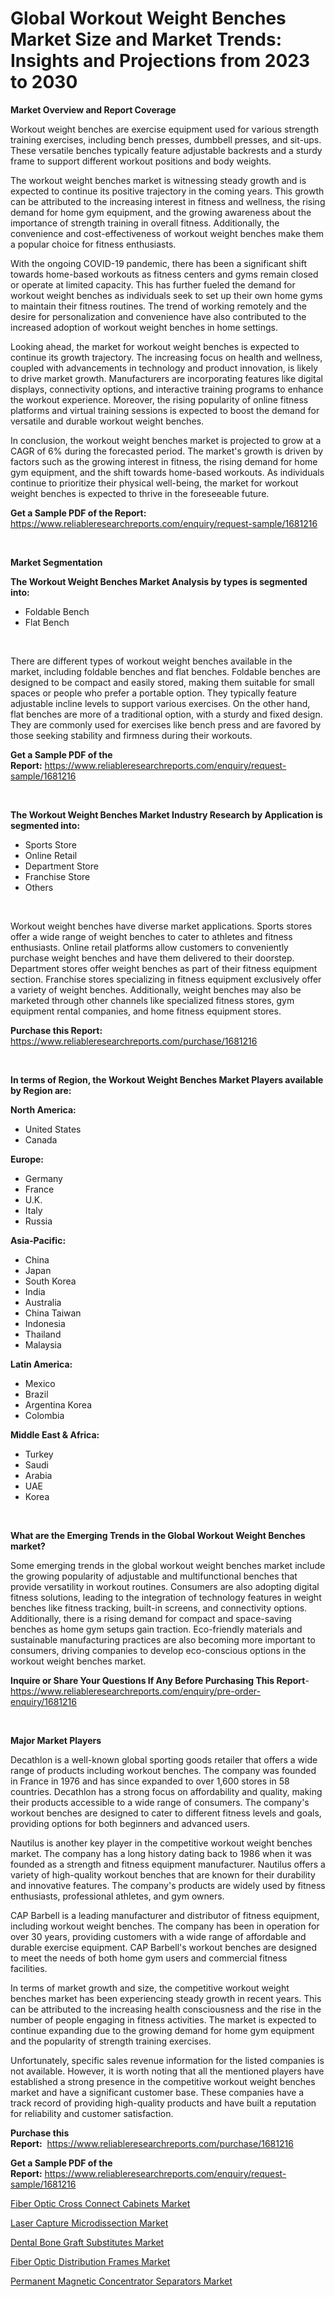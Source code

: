 <p><h1>Global Workout Weight Benches Market Size and Market Trends: Insights and Projections from 2023 to 2030</h1></p><p><strong>Market Overview and Report Coverage</strong></p>
<p><p>Workout weight benches are exercise equipment used for various strength training exercises, including bench presses, dumbbell presses, and sit-ups. These versatile benches typically feature adjustable backrests and a sturdy frame to support different workout positions and body weights.</p><p>The workout weight benches market is witnessing steady growth and is expected to continue its positive trajectory in the coming years. This growth can be attributed to the increasing interest in fitness and wellness, the rising demand for home gym equipment, and the growing awareness about the importance of strength training in overall fitness. Additionally, the convenience and cost-effectiveness of workout weight benches make them a popular choice for fitness enthusiasts.</p><p>With the ongoing COVID-19 pandemic, there has been a significant shift towards home-based workouts as fitness centers and gyms remain closed or operate at limited capacity. This has further fueled the demand for workout weight benches as individuals seek to set up their own home gyms to maintain their fitness routines. The trend of working remotely and the desire for personalization and convenience have also contributed to the increased adoption of workout weight benches in home settings.</p><p>Looking ahead, the market for workout weight benches is expected to continue its growth trajectory. The increasing focus on health and wellness, coupled with advancements in technology and product innovation, is likely to drive market growth. Manufacturers are incorporating features like digital displays, connectivity options, and interactive training programs to enhance the workout experience. Moreover, the rising popularity of online fitness platforms and virtual training sessions is expected to boost the demand for versatile and durable workout weight benches.</p><p>In conclusion, the workout weight benches market is projected to grow at a CAGR of 6% during the forecasted period. The market's growth is driven by factors such as the growing interest in fitness, the rising demand for home gym equipment, and the shift towards home-based workouts. As individuals continue to prioritize their physical well-being, the market for workout weight benches is expected to thrive in the foreseeable future.</p></p>
<p><strong>Get a Sample PDF of the Report:</strong> <a href="https://www.reliableresearchreports.com/enquiry/request-sample/1681216">https://www.reliableresearchreports.com/enquiry/request-sample/1681216</a></p>
<p>&nbsp;</p>
<p><strong>Market Segmentation</strong></p>
<p><strong>The Workout Weight Benches Market Analysis by types is segmented into:</strong></p>
<p><ul><li>Foldable Bench</li><li>Flat Bench</li></ul></p>
<p>&nbsp;</p>
<p><p>There are different types of workout weight benches available in the market, including foldable benches and flat benches. Foldable benches are designed to be compact and easily stored, making them suitable for small spaces or people who prefer a portable option. They typically feature adjustable incline levels to support various exercises. On the other hand, flat benches are more of a traditional option, with a sturdy and fixed design. They are commonly used for exercises like bench press and are favored by those seeking stability and firmness during their workouts.</p></p>
<p><strong>Get a Sample PDF of the Report:</strong>&nbsp;<a href="https://www.reliableresearchreports.com/enquiry/request-sample/1681216">https://www.reliableresearchreports.com/enquiry/request-sample/1681216</a></p>
<p>&nbsp;</p>
<p><strong>The Workout Weight Benches Market Industry Research by Application is segmented into:</strong></p>
<p><ul><li>Sports Store</li><li>Online Retail</li><li>Department Store</li><li>Franchise Store</li><li>Others</li></ul></p>
<p>&nbsp;</p>
<p><p>Workout weight benches have diverse market applications. Sports stores offer a wide range of weight benches to cater to athletes and fitness enthusiasts. Online retail platforms allow customers to conveniently purchase weight benches and have them delivered to their doorstep. Department stores offer weight benches as part of their fitness equipment section. Franchise stores specializing in fitness equipment exclusively offer a variety of weight benches. Additionally, weight benches may also be marketed through other channels like specialized fitness stores, gym equipment rental companies, and home fitness equipment stores.</p></p>
<p><strong>Purchase this Report:</strong>&nbsp; <a href="https://www.reliableresearchreports.com/purchase/1681216">https://www.reliableresearchreports.com/purchase/1681216</a></p>
<p>&nbsp;</p>
<p><strong>In terms of Region, the Workout Weight Benches Market Players available by Region are:</strong></p>
<p>
    <p> <strong> North America: </strong>
        <ul>
            <li>United States</li>
            <li>Canada</li>
        </ul>
        </p> 
    <p> <strong> Europe: </strong>
        <ul>
            <li>Germany</li>
            <li>France</li>
            <li>U.K.</li>
            <li>Italy</li>
            <li>Russia</li>
        </ul>
        </p> 
    <p> <strong> Asia-Pacific: </strong>
        <ul>
            <li>China</li>
            <li>Japan</li>
            <li>South Korea</li>
            <li>India</li>
            <li>Australia</li>
            <li>China Taiwan</li>
            <li>Indonesia</li>
            <li>Thailand</li>
            <li>Malaysia</li>
        </ul>
        </p> 
    <p> <strong> Latin America: </strong>
        <ul>
            <li>Mexico</li>
            <li>Brazil</li>
            <li>Argentina Korea</li>
            <li>Colombia</li>
        </ul>
        </p> 
    <p> <strong> Middle East & Africa: </strong>
        <ul>
            <li>Turkey</li>
            <li>Saudi</li>
            <li>Arabia</li>
            <li>UAE</li>
            <li>Korea</li>
        </ul>
    </p>
    </p>
<p>&nbsp;</p>
<p><strong>What are the Emerging Trends in the Global Workout Weight Benches market?</strong></p>
<p><p>Some emerging trends in the global workout weight benches market include the growing popularity of adjustable and multifunctional benches that provide versatility in workout routines. Consumers are also adopting digital fitness solutions, leading to the integration of technology features in weight benches like fitness tracking, built-in screens, and connectivity options. Additionally, there is a rising demand for compact and space-saving benches as home gym setups gain traction. Eco-friendly materials and sustainable manufacturing practices are also becoming more important to consumers, driving companies to develop eco-conscious options in the workout weight benches market.</p></p>
<p><strong>Inquire or Share Your Questions If Any Before Purchasing This Report</strong>- <a href="https://www.reliableresearchreports.com/enquiry/pre-order-enquiry/1681216">https://www.reliableresearchreports.com/enquiry/pre-order-enquiry/1681216</a></p>
<p>&nbsp;</p>
<p><strong>Major Market Players</strong></p>
<p><p>Decathlon is a well-known global sporting goods retailer that offers a wide range of products including workout benches. The company was founded in France in 1976 and has since expanded to over 1,600 stores in 58 countries. Decathlon has a strong focus on affordability and quality, making their products accessible to a wide range of consumers. The company's workout benches are designed to cater to different fitness levels and goals, providing options for both beginners and advanced users.</p><p>Nautilus is another key player in the competitive workout weight benches market. The company has a long history dating back to 1986 when it was founded as a strength and fitness equipment manufacturer. Nautilus offers a variety of high-quality workout benches that are known for their durability and innovative features. The company's products are widely used by fitness enthusiasts, professional athletes, and gym owners.</p><p>CAP Barbell is a leading manufacturer and distributor of fitness equipment, including workout weight benches. The company has been in operation for over 30 years, providing customers with a wide range of affordable and durable exercise equipment. CAP Barbell's workout benches are designed to meet the needs of both home gym users and commercial fitness facilities.</p><p>In terms of market growth and size, the competitive workout weight benches market has been experiencing steady growth in recent years. This can be attributed to the increasing health consciousness and the rise in the number of people engaging in fitness activities. The market is expected to continue expanding due to the growing demand for home gym equipment and the popularity of strength training exercises.</p><p>Unfortunately, specific sales revenue information for the listed companies is not available. However, it is worth noting that all the mentioned players have established a strong presence in the competitive workout weight benches market and have a significant customer base. These companies have a track record of providing high-quality products and have built a reputation for reliability and customer satisfaction.</p></p>
<p><strong>Purchase this Report:</strong>&nbsp;&nbsp;<a href="https://www.reliableresearchreports.com/purchase/1681216">https://www.reliableresearchreports.com/purchase/1681216</a></p>
<p></p>
<p><strong>Get a Sample PDF of the Report:</strong>&nbsp;<a href="https://www.reliableresearchreports.com/enquiry/request-sample/1681216">https://www.reliableresearchreports.com/enquiry/request-sample/1681216</a></p>
<p><p><a href="https://www.linkedin.com/pulse/fiber-optic-cross-connect-cabinets-market-research-report/">Fiber Optic Cross Connect Cabinets Market</a></p><p><a href="https://medium.com/@chiragreportprime1/laser-capture-microdissection-market-size-cagr-trends-2024-2030-40460d34efd4">Laser Capture Microdissection Market</a></p><p><a href="https://medium.com/@akshatsharma12/dental-bone-graft-substitutes-market-size-cagr-trends-2024-2030-e2e0e89aba62">Dental Bone Graft Substitutes Market</a></p><p><a href="https://www.linkedin.com/pulse/fiber-optic-distribution-frames-market-challenges-opportunities/">Fiber Optic Distribution Frames Market</a></p><p><a href="https://github.com/rahu1501/Market-Research-Report-List-1/blob/main/permanent-magnetic-concentrator-separators-market.md">Permanent Magnetic Concentrator Separators Market</a></p></p>